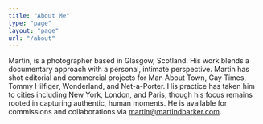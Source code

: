 ```yaml
---
title: "About Me"
type: "page"
layout: "page"
url: "/about"
---
```


Martin, is a photographer based in Glasgow, Scotland. His work blends a documentary approach with a personal, intimate perspective. Martin has shot editorial and commercial projects for Man About Town, Gay Times, Tommy Hilfiger, Wonderland, and Net-a-Porter. His practice has taken him to cities including New York, London, and Paris, though his focus remains rooted in capturing authentic, human moments. He is available for commissions and collaborations via martin@martindbarker.com.

